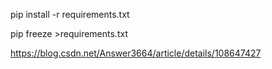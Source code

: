 pip install -r requirements.txt



pip freeze >requirements.txt



https://blog.csdn.net/Answer3664/article/details/108647427